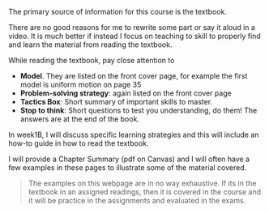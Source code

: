 The primary source of information for this course is the textbook. 


There are no good reasons for me to rewrite some part or say it aloud in a video. It is much better if instead I focus on teaching to skill to properly find and learn the material from reading the textbook.

While reading the textbook, pay close attention to 

* **Model**. They are listed on the front cover page, for example the first model is uniform motion on page 35
* **Problem-solving strategy**: again listed on the front cover page
* **Tactics Box**: Short summary of important skills to master.  
* **Stop to think**: Short questions to test you understanding, do them! The answers are at the end of the book. 

In week1B, I will discuss specific learning strategies and this will include an how-to guide in how to read the textbook. 

I will provide a Chapter Summary (pdf on Canvas) and I will often have a few examples in these pages to illustrate some of the material covered. 

> The examples on this webpage are in no way exhaustive. If its in the textbook in an assigned readings, then it is covered in the course and it will be practice in the assignments and evaluated in the exams. 


